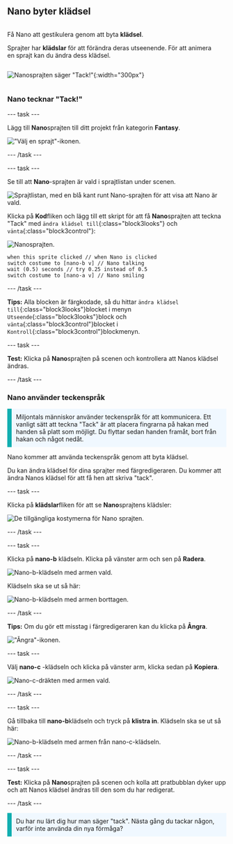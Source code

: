 ## Nano byter klädsel

<div style="display: flex; flex-wrap: wrap">
<div style="flex-basis: 200px; flex-grow: 1; margin-right: 15px;">

Få Nano att gestikulera genom att byta **klädsel**.

Sprajter har **klädslar** för att förändra deras utseenende. För att animera en sprajt kan du ändra dess klädsel.

</div>
<div>

![Nanosprajten säger "Tack!"](images/nano-step-2.png){:width="300px"}

</div>
</div>

### Nano tecknar "Tack!"

--- task ---

Lägg till **Nano**sprajten till ditt projekt från kategorin **Fantasy**.

!["Välj en sprajt"-ikonen.](images/choose-sprite-menu.png)

--- /task ---

--- task ---

Se till att **Nano**-sprajten är vald i sprajtlistan under scenen.

![Sprajtlistan, med en blå kant runt Nano-sprajten för att visa att Nano är vald.](images/nano-selected.png)


Klicka på **Kod**fliken och lägg till ett skript för att få **Nano**sprajten att teckna "Tack" med `ändra klädsel till`{:class="block3looks"} och `vänta`{:class="block3control"}:

![Nanosprajten.](images/nano-sprite.png)

```blocks3
when this sprite clicked // when Nano is clicked
switch costume to [nano-b v] // Nano talking
wait (0.5) seconds // try 0.25 instead of 0.5
switch costume to [nano-a v] // Nano smiling
```
--- /task ---

**Tips:** Alla blocken är färgkodade, så du hittar `ändra klädsel till`{:class="block3looks"}blocket i menyn `Utseende`{:class="block3looks"}block och `vänta`{:class="block3control"}blocket i `Kontroll`{:class="block3control"}blockmenyn.

--- task ---

**Test:** Klicka på **Nano**sprajten på scenen och kontrollera att Nanos klädsel ändras.

--- /task ---

### Nano använder teckenspråk

<p style="border-left: solid; border-width:10px; border-color: #0faeb0; background-color: aliceblue; padding: 10px;">Miljontals människor använder teckenspråk för att kommunicera. Ett vanligt sätt att teckna "Tack" är att placera fingrarna på hakan med handen så platt som möjligt. Du flyttar sedan handen framåt, bort från hakan och något nedåt. 
</p>

<!-- Add a video of someone signing -->

Nano kommer att använda teckenspråk genom att byta klädsel.

Du kan ändra klädsel för dina sprajter med färgredigeraren. Du kommer att ändra Nanos klädsel för att få hen att skriva "tack".

--- task ---

Klicka på **klädslar**fliken för att se **Nano**sprajtens klädsler:

![De tillgängliga kostymerna för Nano sprajten.](images/nano-costumes.png)

--- /task ---

--- task ---

Klicka på **nano-b** klädseln. Klicka på vänster arm och sen på **Radera**.

![Nano-b-klädseln med armen vald.](images/nano-arm-selected.png)

Klädseln ska se ut så här:

![Nano-b-klädseln med armen borttagen.](images/nano-arm-deleted.png)

--- /task ---

**Tips:** Om du gör ett misstag i färgredigeraren kan du klicka på **Ångra**.

!["Ångra"-ikonen.](images/nano-undo.png)

--- task ---

Välj **nano-c** -klädseln och klicka på vänster arm, klicka sedan på **Kopiera**.

![Nano-c-dräkten med armen vald.](images/nano-c-arm-selected.png)

--- /task ---

--- task ---

Gå tillbaka till **nano-b**klädseln och tryck på **klistra in**. Klädseln ska se ut så här:

![Nano-b-klädseln med armen från nano-c-klädseln.](images/nano-b-new-arm.png)

--- /task ---

--- task ---

**Test:** Klicka på **Nano**sprajten på scenen och kolla att pratbubblan dyker upp och att Nanos klädsel ändras till den som du har redigerat.

--- /task ---

<p style="border-left: solid; border-width:10px; border-color: #0faeb0; background-color: aliceblue; padding: 10px;">Du har nu lärt dig hur man säger "tack". Nästa gång du tackar någon, varför inte använda din nya förmåga?
</p>

